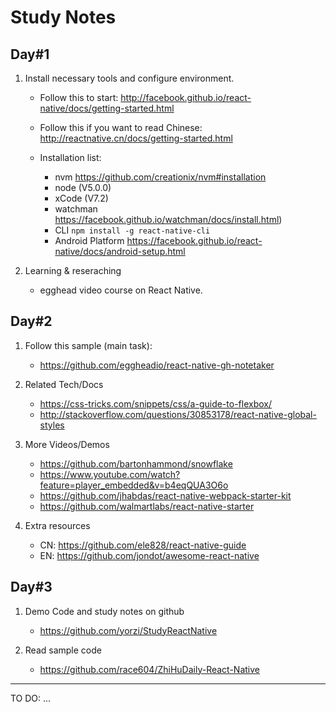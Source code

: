 # Study Notes

## Day#1
1. Install necessary tools and configure environment.
    * Follow this to start:
      http://facebook.github.io/react-native/docs/getting-started.html

    * Follow this if you want to read Chinese:
      http://reactnative.cn/docs/getting-started.html

    * Installation list:
        - nvm
          https://github.com/creationix/nvm#installation
        - node (V5.0.0)
        - xCode (V7.2)
        - watchman
          https://facebook.github.io/watchman/docs/install.html)
        - CLI `npm install -g react-native-cli`
        - Android Platform
          https://facebook.github.io/react-native/docs/android-setup.html

2. Learning & reseraching
    * egghead video course on React Native.


## Day#2
1. Follow this sample (main task):
    * https://github.com/eggheadio/react-native-gh-notetaker

2. Related Tech/Docs
    * https://css-tricks.com/snippets/css/a-guide-to-flexbox/
    * http://stackoverflow.com/questions/30853178/react-native-global-styles

3. More Videos/Demos
    * https://github.com/bartonhammond/snowflake
    * https://www.youtube.com/watch?feature=player_embedded&v=b4eqQUA3O6o
    * https://github.com/jhabdas/react-native-webpack-starter-kit
    * https://github.com/walmartlabs/react-native-starter

4. Extra resources
    * CN: https://github.com/ele828/react-native-guide
    * EN: https://github.com/jondot/awesome-react-native

## Day#3
1. Demo Code and study notes on github
    * https://github.com/yorzi/StudyReactNative

2. Read sample code
    * https://github.com/race604/ZhiHuDaily-React-Native


---
TO DO: ...
